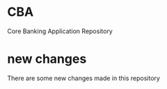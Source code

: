 # CBA
Core Banking Application Repository
# new changes
There are some new changes made in this repository
